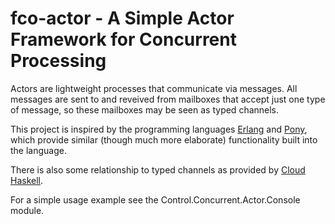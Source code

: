 # fco-actor - A Simple Actor Framework for Concurrent Processing

Actors are lightweight processes that communicate via messages.
All messages are sent to and reveived from mailboxes that accept
just one type of message, so these mailboxes may be seen as
typed channels. 

This project is inspired by the programming languages 
[Erlang](http://www.erlang.org/) and 
[Pony](https://www.ponylang.io/), which provide similar 
(though much more elaborate) functionality
built into the language.

There is also some relationship to typed channels as provided by
[Cloud Haskell](http://haskell-distributed.github.io/).

For a simple usage example see the Control.Concurrent.Actor.Console module.

